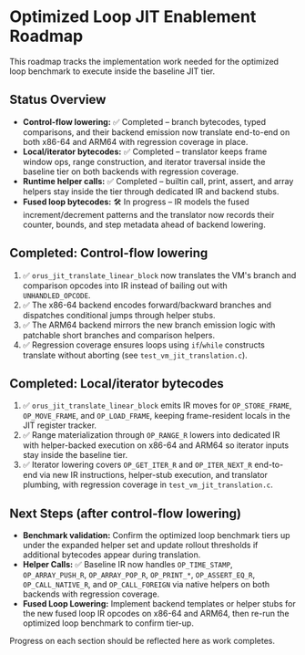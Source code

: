 # Optimized Loop JIT Enablement Roadmap

This roadmap tracks the implementation work needed for the optimized loop benchmark to execute inside the baseline JIT tier.

## Status Overview
- **Control-flow lowering:** ✅ Completed – branch bytecodes, typed comparisons, and their backend emission now translate end-to-end on both x86-64 and ARM64 with regression coverage in place.
- **Local/iterator bytecodes:** ✅ Completed – translator keeps frame window ops, range construction, and iterator traversal inside the baseline tier on both backends with regression coverage.
- **Runtime helper calls:** ✅ Completed – builtin call, print, assert, and array helpers stay inside the tier through dedicated IR and backend stubs.
- **Fused loop bytecodes:** 🛠️ In progress – IR models the fused increment/decrement patterns and the translator now records their counter, bounds, and step metadata ahead of backend lowering.

## Completed: Control-flow lowering
1. ✅ `orus_jit_translate_linear_block` now translates the VM's branch and comparison opcodes into IR instead of bailing out with `UNHANDLED_OPCODE`.
2. ✅ The x86-64 backend encodes forward/backward branches and dispatches conditional jumps through helper stubs.
3. ✅ The ARM64 backend mirrors the new branch emission logic with patchable short branches and comparison helpers.
4. ✅ Regression coverage ensures loops using `if`/`while` constructs translate without aborting (see `test_vm_jit_translation.c`).

## Completed: Local/iterator bytecodes
1. ✅ `orus_jit_translate_linear_block` emits IR moves for `OP_STORE_FRAME`, `OP_MOVE_FRAME`, and `OP_LOAD_FRAME`, keeping frame-resident locals in the JIT register tracker.
2. ✅ Range materialization through `OP_RANGE_R` lowers into dedicated IR with helper-backed execution on x86-64 and ARM64 so iterator inputs stay inside the baseline tier.
3. ✅ Iterator lowering covers `OP_GET_ITER_R` and `OP_ITER_NEXT_R` end-to-end via new IR instructions, helper-stub execution, and translator plumbing, with regression coverage in `test_vm_jit_translation.c`.

## Next Steps (after control-flow lowering)
- **Benchmark validation:** Confirm the optimized loop benchmark tiers up under the expanded helper set and update rollout thresholds if additional bytecodes appear during translation.
- **Helper Calls:** ✅ Baseline IR now handles `OP_TIME_STAMP`, `OP_ARRAY_PUSH_R`, `OP_ARRAY_POP_R`, `OP_PRINT_*`, `OP_ASSERT_EQ_R`, `OP_CALL_NATIVE_R`, and `OP_CALL_FOREIGN` via native helpers on both backends with regression coverage.
- **Fused Loop Lowering:** Implement backend templates or helper stubs for the new fused loop IR opcodes on x86-64 and ARM64, then re-run the optimized loop benchmark to confirm tier-up.

Progress on each section should be reflected here as work completes.
